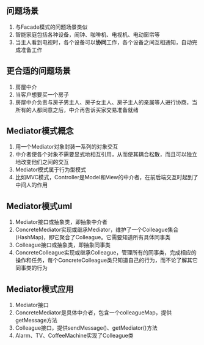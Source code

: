 ## 问题场景

1. 与Facade模式的问题场景类似
2. 智能家庭包括各种设备，闹钟、咖啡机、电视机、电动窗帘等
3. 当主人看到电视时，各个设备可以**协同**工作，各个设备之间互相通知，自动完成准备工作

## 更合适的问题场景

1. 房屋中介
2. 当客户想要买一个房子
3. 房屋中介负责与房子男主人、房子女主人、房子主人的亲属等人进行协商，当所有的人都同意之后，中介再告诉买家交易准备就绪

## Mediator模式概念

1. 用一个Mediator对象封装一系列的对象交互
2. 中介者使各个对象不需要显式地相互引用，从而使其耦合松散，而且可以独立地改变他们之间的交互
3. Mediator模式属于行为型模式
4. 比如MVC模式，Controller是Model和View的中介者，在前后端交互时起到了中间人的作用

## Mediator模式uml

1. Mediator接口或抽象类，即抽象中介者
2. ConcreteMediator实现或继承Mediator，维护了一个Colleague集合(HashMap)，即它聚合了Colleague。它需要知道所有具体同事类
3. Colleague接口或抽象类，即抽象同事类
4. ConcreteColleague实现或继承Colleague，管理所有的同事类，完成相应的操作和任务，每个ConcreteColleague类只知道自己的行为，而不论了解其它同事类的行为


## Mediator模式应用

1. Mediator接口
2. ConcreteMediator是具体中介者，包含一个colleagueMap，提供getMessage方法
3. Colleague接口，提供sendMessage()、getMediator()方法
4. Alarm、TV、CoffeeMachine实现了Colleague类